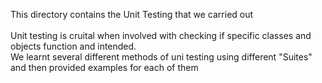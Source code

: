 This directory contains the Unit Testing that we carried out<br /><br />
Unit testing is cruital when involved with checking if specific classes and objects function and intended.<br />
We learnt several different methods of uni testing using different "Suites" and then provided examples for each of them
